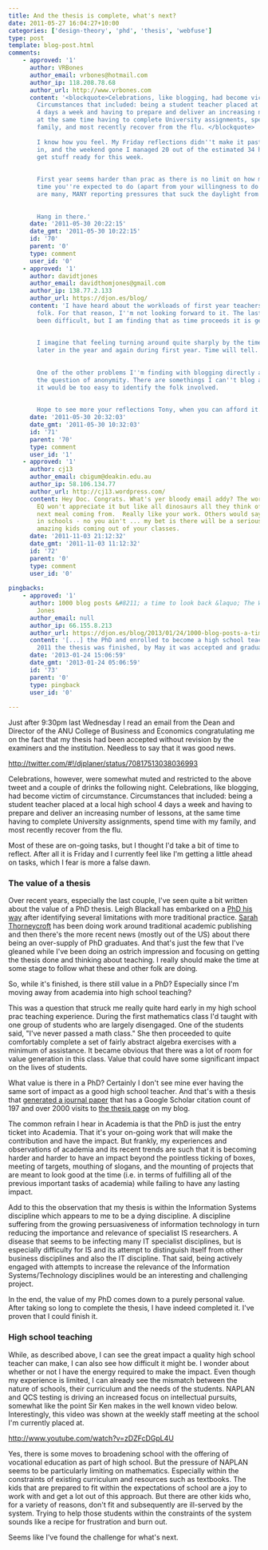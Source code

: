 ```yaml
---
title: And the thesis is complete, what's next?
date: 2011-05-27 16:04:27+10:00
categories: ['design-theory', 'phd', 'thesis', 'webfuse']
type: post
template: blog-post.html
comments:
    - approved: '1'
      author: VRBones
      author_email: vrbones@hotmail.com
      author_ip: 118.208.78.68
      author_url: http://www.vrbones.com
      content: '<blockquote>Celebrations, like blogging, had become victim of circumstance.
        Circumstances that included: being a student teacher placed at a local high school
        4 days a week and having to prepare and deliver an increasing number of lessons,
        at the same time having to complete University assignments, spend time with my
        family, and most recently recover from the flu. </blockquote>
    
        I know how you feel. My Friday reflections didn''t make it past a couple of weeks
        in, and the weekend gone I managed 20 out of the estimated 34 hours I needed to
        get stuff ready for this week.
    
    
        First year seems harder than prac as there is no limit on how much preparation
        time you''re expected to do (apart from your willingness to do it), and there
        are many, MANY reporting pressures that suck the daylight from your schedule.
    
    
        Hang in there.'
      date: '2011-05-30 20:22:15'
      date_gmt: '2011-05-30 10:22:15'
      id: '70'
      parent: '0'
      type: comment
      user_id: '0'
    - approved: '1'
      author: davidtjones
      author_email: davidthomjones@gmail.com
      author_ip: 138.77.2.133
      author_url: https://djon.es/blog/
      content: 'I have heard about the workloads of first year teachers from a range of
        folk. For that reason, I''m not looking forward to it. The last few weeks have
        been difficult, but I am finding that as time proceeds it is getting a bit easier.
    
    
        I imagine that feeling turning around quite sharply by the time of the internship
        later in the year and again during first year. Time will tell.
    
    
        One of the other problems I''m finding with blogging directly about school is
        the question of anonymity. There are somethings I can''t blog about simply because
        it would be too easy to identify the folk involved.
    
    
        Hope to see more your reflections Tony, when you can afford it.'
      date: '2011-05-30 20:32:03'
      date_gmt: '2011-05-30 10:32:03'
      id: '71'
      parent: '70'
      type: comment
      user_id: '1'
    - approved: '1'
      author: cj13
      author_email: cbigum@deakin.edu.au
      author_ip: 58.106.134.77
      author_url: http://cj13.wordpress.com/
      content: Hey Doc. Congrats. What's yer bloody email addy? The world needs your skepticism.
        EQ won't appreciate it but like all dinosaurs all they think of is where is the
        next meal coming from.  Really like your work. Others would say you are wasted
        in schools - no you ain't ... my bet is there will be a serious number of really
        amazing kids coming out of your classes.
      date: '2011-11-03 21:12:32'
      date_gmt: '2011-11-03 11:12:32'
      id: '72'
      parent: '0'
      type: comment
      user_id: '0'
    
pingbacks:
    - approved: '1'
      author: 1000 blog posts &#8211; a time to look back &laquo; The Weblog of (a) David
        Jones
      author_email: null
      author_ip: 66.155.8.213
      author_url: https://djon.es/blog/2013/01/24/1000-blog-posts-a-time-to-look-back/
      content: '[...] the PhD and enrolled to become a high school teacher. By January
        2011 the thesis was finished, by May it was accepted and graduation was [...]'
      date: '2013-01-24 15:06:59'
      date_gmt: '2013-01-24 05:06:59'
      id: '73'
      parent: '0'
      type: pingback
      user_id: '0'
    
---
```

Just after 9:30pm last Wednesday I read an email from the Dean and Director of the ANU College of Business and Economics congratulating me on the fact that my thesis had been accepted without revision by the examiners and the institution. Needless to say that it was good news.

http://twitter.com/#!/djplaner/status/70817513038036993

Celebrations, however, were somewhat muted and restricted to the above tweet and a couple of drinks the following night. Celebrations, like blogging, had become victim of circumstance. Circumstances that included: being a student teacher placed at a local high school 4 days a week and having to prepare and deliver an increasing number of lessons, at the same time having to complete University assignments, spend time with my family, and most recently recover from the flu.

Most of these are on-going tasks, but I thought I'd take a bit of time to reflect. After all it is Friday and I currently feel like I'm getting a little ahead on tasks, which I fear is more a false dawn.

### The value of a thesis

Over recent years, especially the last couple, I've seen quite a bit written about the value of a PhD thesis. Leigh Blackall has embarked on a [PhD his way](http://leighblackall.blogspot.com/search/label/open-PhD) after identifying several limitations with more traditional practice. [Sarah Thorneycroft](http://sarahthorneycroft.wordpress.com/) has been doing work around traditional academic publishing and then there's the more recent news (mostly out of the US) about there being an over-supply of PhD graduates. And that's just the few that I've gleaned while I've been doing an ostrich impression and focusing on getting the thesis done and thinking about teaching. I really should make the time at some stage to follow what these and other folk are doing.

So, while it's finished, is there still value in a PhD? Especially since I'm moving away from academia into high school teaching?

This was a question that struck me really quite hard early in my high school prac teaching experience. During the first mathematics class I'd taught with one group of students who are largely disengaged. One of the students said, "I've never passed a math class." She then proceeded to quite comfortably complete a set of fairly abstract algebra exercises with a minimum of assistance. It became obvious that there was a lot of room for value generation in this class. Value that could have some significant impact on the lives of students.

What value is there in a PhD? Certainly I don't see mine ever having the same sort of impact as a good high school teacher. And that's with a thesis that [generated a journal paper](http://aisel.aisnet.org/jais/vol8/iss5/1/) that has a Google Scholar citation count of 197 and over 2000 visits to [the thesis page](/blog2/research/phd-thesis/) on my blog.

The common refrain I hear in Academia is that the PhD is just the entry ticket into Academia. That it's your on-going work that will make the contribution and have the impact. But frankly, my experiences and observations of academia and its recent trends are such that it is becoming harder and harder to have an impact beyond the pointless ticking of boxes, meeting of targets, mouthing of slogans, and the mounting of projects that are meant to look good at the time (i.e. in terms of fulfilling all of the previous important tasks of academia) while failing to have any lasting impact.

Add to this the observation that my thesis is within the Information Systems discipline which appears to me to be a dying discipline. A discipline suffering from the growing persuasiveness of information technology in turn reducing the importance and relevance of specialist IS researchers. A disease that seems to be infecting many IT specialist disciplines, but is especially difficulty for IS and its attempt to distinguish itself from other business disciplines and also the IT discipline. That said, being actively engaged with attempts to increase the relevance of the Information Systems/Technology disciplines would be an interesting and challenging project.

In the end, the value of my PhD comes down to a purely personal value. After taking so long to complete the thesis, I have indeed completed it. I've proven that I could finish it.

### High school teaching

While, as described above, I can see the great impact a quality high school teacher can make, I can also see how difficult it might be. I wonder about whether or not I have the energy required to make the impact. Even though my experience is limited, I can already see the mismatch between the nature of schools, their curriculum and the needs of the students. NAPLAN and QCS testing is driving an increased focus on intellectual pursuits, somewhat like the point Sir Ken makes in the well known video below. Interestingly, this video was shown at the weekly staff meeting at the school I'm currently placed at.

http://www.youtube.com/watch?v=zDZFcDGpL4U

Yes, there is some moves to broadening school with the offering of vocational education as part of high school. But the pressure of NAPLAN seems to be particularly limiting on mathematics. Especially within the constraints of existing curriculum and resources such as textbooks. The kids that are prepared to fit within the expectations of school are a joy to work with and get a lot out of this approach. But there are other kids who, for a variety of reasons, don't fit and subsequently are ill-served by the system. Trying to help those students within the constraints of the system sounds like a recipe for frustration and burn out.

Seems like I've found the challenge for what's next.